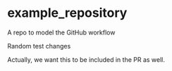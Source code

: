 # example_repository
A repo to model the GitHub workflow

Random test changes

Actually, we want this to be included in the PR as well.
